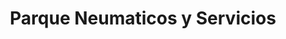 ---
title: "Parque Neumaticos y Servicios"
url: /casilda/parque-neumaticos-y-servicios/
shop: reparación de automóviles
---